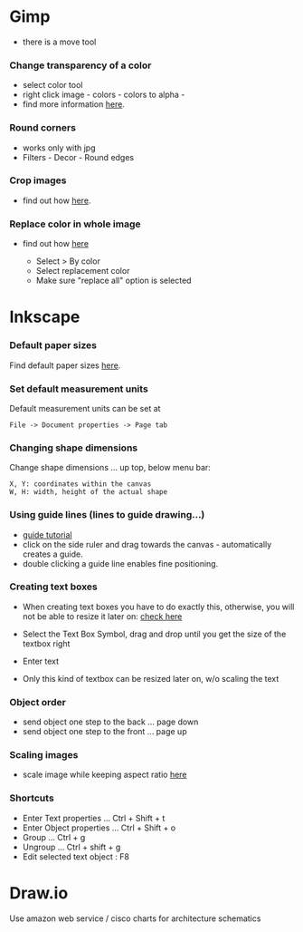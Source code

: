 Gimp
====
- there is a move tool

### Change transparency of a color
- select color tool
- right click image - colors - colors to alpha -
- find more information [here](http://graphicdesign.stackexchange.com/questions/36520/how-to-make-a-color-transparent-in-gimp).

### Round corners
- works only with jpg
- Filters - Decor - Round edges

### Crop images
- find out how [here](https://docs.gimp.org/en/gimp-tutorial-quickie-crop.html).

### Replace color in whole image
- find out how [here](http://andr.esmejia.com/posts/1-how-to-replace-all-pixels-of-one-color-with-another-color-using-the-gimp)

    - Select > By color
    - Select replacement color
    - Make sure "replace all" option is selected


Inkscape
========

### Default paper sizes
Find default paper sizes [here](http://www.papersizes.org/a-paper-sizes.htm).


### Set default measurement units
Default measurement units can be set at

    File -> Document properties -> Page tab


### Changing shape dimensions
Change shape dimensions ... up top, below menu bar:

    X, Y: coordinates within the canvas
    W, H: width, height of the actual shape


### Using guide lines (lines to guide drawing...)

- [guide tutorial](https://inkscapetutorials.org/2014/04/25/working-with-guides-in-inkscape/)
- click on the side ruler and drag towards the canvas - automatically creates a guide.
- double clicking a guide line enables fine positioning.


### Creating text boxes
- When creating text boxes you have to do exactly this, otherwise, you will not be able to resize it later on:
[check here](http://www.inkscapeforum.com/viewtopic.php?t=999)
 
- Select the Text Box Symbol, drag and drop until you get the size of the textbox right
- Enter text
- Only this kind of textbox can be resized later on, w/o scaling the text


### Object order
- send object one step to the back ... page down
- send object one step to the front ... page up


### Scaling images
- scale image while keeping aspect ratio
[here](http://graphicdesign.stackexchange.com/questions/26892/inkscape-scale-with-keep-aspect-ratio-as-default)


### Shortcuts
- Enter Text properties ... Ctrl + Shift + t
- Enter Object properties ... Ctrl + Shift + o
- Group ... Ctrl + g
- Ungroup ... Ctrl + shift + g
- Edit selected text object : F8


Draw.io
=======

Use amazon web service / cisco charts for architecture schematics



